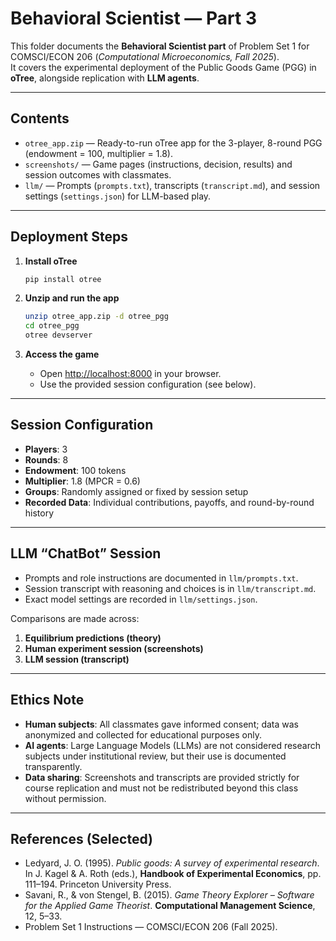 # Behavioral Scientist — Part 3

This folder documents the **Behavioral Scientist part** of Problem Set 1 for COMSCI/ECON 206 (*Computational Microeconomics, Fall 2025*).  
It covers the experimental deployment of the Public Goods Game (PGG) in **oTree**, alongside replication with **LLM agents**.

---

## Contents

- `otree_app.zip` — Ready-to-run oTree app for the 3-player, 8-round PGG (endowment = 100, multiplier = 1.8).  
- `screenshots/` — Game pages (instructions, decision, results) and session outcomes with classmates.  
- `llm/` — Prompts (`prompts.txt`), transcripts (`transcript.md`), and session settings (`settings.json`) for LLM-based play.  

---

## Deployment Steps

1. **Install oTree**  
   ```bash
   pip install otree
   ```

2. **Unzip and run the app**
   ```bash
   unzip otree_app.zip -d otree_pgg
   cd otree_pgg
   otree devserver
   ```

3. **Access the game**
   - Open [http://localhost:8000](http://localhost:8000) in your browser.  
   - Use the provided session configuration (see below).

---

## Session Configuration

- **Players**: 3  
- **Rounds**: 8  
- **Endowment**: 100 tokens  
- **Multiplier**: 1.8 (MPCR = 0.6)  
- **Groups**: Randomly assigned or fixed by session setup  
- **Recorded Data**: Individual contributions, payoffs, and round-by-round history  

---

## LLM “ChatBot” Session

- Prompts and role instructions are documented in `llm/prompts.txt`.  
- Session transcript with reasoning and choices is in `llm/transcript.md`.  
- Exact model settings are recorded in `llm/settings.json`.  

Comparisons are made across:
1. **Equilibrium predictions (theory)**  
2. **Human experiment session (screenshots)**  
3. **LLM session (transcript)**  

---

## Ethics Note

- **Human subjects**: All classmates gave informed consent; data was anonymized and collected for educational purposes only.  
- **AI agents**: Large Language Models (LLMs) are not considered research subjects under institutional review, but their use is documented transparently.  
- **Data sharing**: Screenshots and transcripts are provided strictly for course replication and must not be redistributed beyond this class without permission.  

---

## References (Selected)

- Ledyard, J. O. (1995). *Public goods: A survey of experimental research*. In J. Kagel & A. Roth (eds.), **Handbook of Experimental Economics**, pp. 111–194. Princeton University Press.  
- Savani, R., & von Stengel, B. (2015). *Game Theory Explorer – Software for the Applied Game Theorist*. **Computational Management Science**, 12, 5–33.  
- Problem Set 1 Instructions — COMSCI/ECON 206 (Fall 2025).  
